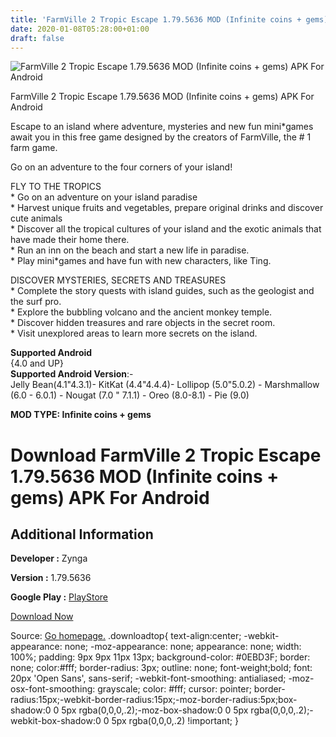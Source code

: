 ```yaml
---
title: 'FarmVille 2 Tropic Escape 1.79.5636 MOD (Infinite coins + gems) APK For Android'
date: 2020-01-08T05:28:00+01:00
draft: false
---
```


![FarmVille 2 Tropic Escape 1.79.5636 MOD (Infinite coins + gems) APK For Android](https://i0.wp.com/apkhome.net/wp-content/uploads/2020/01/FarmVille-2-Tropic-Escape-1.79.5636-MOD-Infinite-coins-gems.png "FarmVille 2 Tropic Escape 1.79.5636 MOD (Infinite coins + gems) APK For Android")

  

FarmVille 2 Tropic Escape 1.79.5636 MOD (Infinite coins + gems) APK For Android

Escape to an island where adventure, mysteries and new fun mini\*games await you in this free game designed by the creators of FarmVille, the # 1 farm game.

Go on an adventure to the four corners of your island!

FLY TO THE TROPICS  
\* Go on an adventure on your island paradise  
\* Harvest unique fruits and vegetables, prepare original drinks and discover cute animals  
\* Discover all the tropical cultures of your island and the exotic animals that have made their home there.  
\* Run an inn on the beach and start a new life in paradise.  
\* Play mini\*games and have fun with new characters, like Ting.

DISCOVER MYSTERIES, SECRETS AND TREASURES  
\* Complete the story quests with island guides, such as the geologist and the surf pro.  
\* Explore the bubbling volcano and the ancient monkey temple.  
\* Discover hidden treasures and rare objects in the secret room.  
\* Visit unexplored areas to learn more secrets on the island.

**Supported Android**  
{4.0 and UP}  
**Supported Android Version**:-  
Jelly Bean(4.1"4.3.1)- KitKat (4.4"4.4.4)- Lollipop (5.0"5.0.2) - Marshmallow (6.0 - 6.0.1) - Nougat (7.0 " 7.1.1) - Oreo (8.0-8.1) - Pie (9.0)

**MOD TYPE: Infinite coins + gems**

Download FarmVille 2 Tropic Escape 1.79.5636 MOD (Infinite coins + gems) APK For Android
========================================================================================

Additional Information
----------------------

**Developer :** Zynga

**Version :** 1.79.5636

**Google Play :** [PlayStore](https://play.google.com/store/apps/details?id=com.zynga.FarmVilleTropicEscape)

  

[Download Now](https://store4app.co/post/farmville-2-tropic-escape-1-79-5636-mod-infinite-coins-gems-apk-for-android_1578426212)

  
Source: [Go homepage.](https://store4app.co/post/farmville-2-tropic-escape-1-79-5636-mod-infinite-coins-gems-apk-for-android_1578426212) .downloadtop{ text-align:center; -webkit-appearance: none; -moz-appearance: none; appearance: none; width: 100%; padding: 9px 9px 11px 13px; background-color: #0EBD3F; border: none; color:#fff; border-radius: 3px; outline: none; font-weight;bold; font: 20px 'Open Sans', sans-serif; -webkit-font-smoothing: antialiased; -moz-osx-font-smoothing: grayscale; color: #fff; cursor: pointer; border-radius:15px;-webkit-border-radius:15px;-moz-border-radius:5px;box-shadow:0 0 5px rgba(0,0,0,.2);-moz-box-shadow:0 0 5px rgba(0,0,0,.2);-webkit-box-shadow:0 0 5px rgba(0,0,0,.2) !important; }
